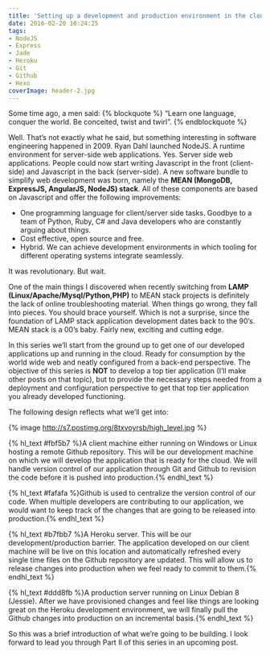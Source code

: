 ```yaml
---
title: 'Setting up a development and production environment in the cloud. Part I'
date: 2016-02-20 10:24:25
tags:
- NodeJS
- Express
- Jade
- Heroku
- Git
- Github
- Hexo
coverImage: header-2.jpg
---
```

Some time ago, a men said: 
{% blockquote %}
“Learn one language, conquer the world. Be conceited, twist and twirl”.
{% endblockquote %}

Well. That’s not exactly what he said, but something interesting in software engineering happened in 2009.  Ryan Dahl launched NodeJS. A runtime environment for server-side web applications. Yes. Server side web applications. People could now start writing Javascript in the front (client-side) and Javascript in the back (server-side).<!-- more --> A new software bundle to simplify web development was born, namely the <b>MEAN (MongoDB, ExpressJS, AngularJS, NodeJS) stack</b>. All of these components are based on Javascript and offer the following improvements: 
<br>
- One programming language for client/server side tasks. Goodbye to a team of Python, Ruby, C# and Java developers who are constantly arguing about things.
- Cost effective, open source and free. 
- Hybrid. We can achieve development environments in which tooling for different operating systems integrate seamlessly.

It was revolutionary. But wait.  

One of the main things I discovered when recently switching from **LAMP (Linux/Apache/Mysql/Python,PHP)** to MEAN stack projects is definitely the lack of online troubleshooting material. When things go wrong, they fall into pieces. You should brace yourself. Which is not a surprise, since the foundation of LAMP stack application development dates back to the 90’s. MEAN stack is a 00’s baby. Fairly new, exciting and cutting edge. 

In this series we’ll start from the ground up to get one of our developed applications up and running in the cloud. Ready for consumption by the world wide web and neatly configured from a back-end perspective. The objective of this series is <b>NOT</b> to develop a top tier application (I’ll make other posts on that topic), but to provide the necessary steps needed from a deployment and configuration perspective to get that top tier application you already developed functioning.  

The following design reflects what we’ll get into:
<br>

{% image http://s7.postimg.org/8txvoyrsb/high_level.jpg %}

<p>
{% hl_text #fbf5b7 %}A client machine either running on Windows or Linux hosting a remote Github repository. This will be our development machine on which we will develop the application that is ready for the cloud. We will handle version control of our application through Git and Github to revision the code before it is pushed into production.{% endhl_text %}</p>
<p>{% hl_text #fafafa %}Github is used to centralize the version control of our code. When multiple developers are contributing to our application, we would want to keep track of the changes that are going to be released into production.{% endhl_text %}</p>
<p>{% hl_text #b7fbb7 %}A Heroku server. This will be our development/production barrier. The application developed on our client machine will be live on this location and automatically refreshed every single time files on the Github repository are updated. This will allow us to release changes into production when we feel ready to commit to them.{% endhl_text %}</p>      
<p>{% hl_text #ddd8fb %}A production server running on Linux Debian 8 (Jessie). After we have provisioned changes and feel like things are looking great on the Heroku development environment, we will finally pull the Github changes into production on an incremental basis.{% endhl_text %}</p> 

So this was a brief introduction of what we’re going to be building. I look forward to lead you through Part II of this series in an upcoming post. 
